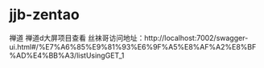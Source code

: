 # jjb-zentao
禅道
禅道d大屏项目查看
丝袜哥访问地址：http://localhost:7002/swagger-ui.html#/%E7%A6%85%E9%81%93%E6%9F%A5%E8%AF%A2%E8%BF%AD%E4%BB%A3/listUsingGET_1
